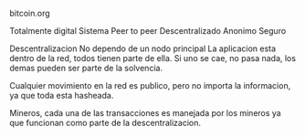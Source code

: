 bitcoin.org

Totalmente digital
Sistema Peer to peer
Descentralizado
Anonimo
Seguro

Descentralizacion
No dependo de un nodo principal
La aplicacion esta dentro de la red, todos tienen parte de ella.
Si uno se cae, no pasa nada, los demas pueden ser parte de la solvencia.

Cualquier movimiento en la red es publico, pero no importa la informacion, ya que toda esta hasheada.

Mineros, cada una de las transacciones es manejada por los mineros ya que funcionan como parte de la descentralizacion.


